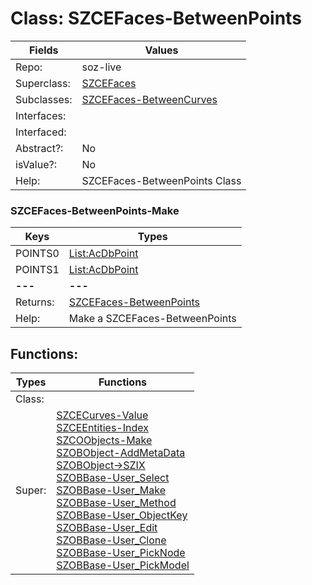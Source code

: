 
# Class:	SZCEFaces-BetweenPoints

| Fields | Values |
| --------- | --------- |
| Repo: | soz-live |
| Superclass: | [SZCEFaces](SZCEFaces.html) |
| Subclasses: | [SZCEFaces-BetweenCurves](SZCEFaces-BetweenCurves.html) |
| Interfaces: |  |
| Interfaced: |  |
| Abstract?: | No |
| isValue?: | No |
| Help: | SZCEFaces-BetweenPoints Class |

### SZCEFaces-BetweenPoints-Make

| Keys | Types |
| --------- | --------- |
| POINTS0 | [List:AcDbPoint](AcDbPoint.html) |
| POINTS1 | [List:AcDbPoint](AcDbPoint.html) |
| **---** | **---** |
| Returns: | [SZCEFaces-BetweenPoints](SZCEFaces-BetweenPoints.html) |
| Help: | Make a SZCEFaces-BetweenPoints |


## Functions:

| Types | Functions |
| --------- | --------- |
| Class: |  |
| Super: | [SZCECurves-Value](SZCECurves.html) <br> [SZCEEntities-Index](SZCEEntities.html) <br> [SZCOObjects-Make](SZCOObjects.html) <br> [SZOBObject-AddMetaData](SZOBObject.html) <br> [SZOBObject->SZIX](SZOBObject.html) <br> [SZOBBase-User_Select](SZOBBase.html) <br> [SZOBBase-User_Make](SZOBBase.html) <br> [SZOBBase-User_Method](SZOBBase.html) <br> [SZOBBase-User_ObjectKey](SZOBBase.html) <br> [SZOBBase-User_Edit](SZOBBase.html) <br> [SZOBBase-User_Clone](SZOBBase.html) <br> [SZOBBase-User_PickNode](SZOBBase.html) <br> [SZOBBase-User_PickModel](SZOBBase.html) |


